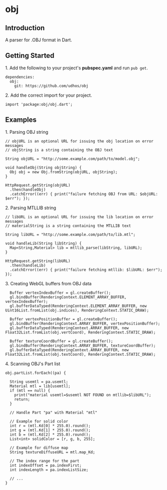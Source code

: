 # obj #

## Introduction ##

A parser for .OBJ format in Dart.

## Getting Started ##

1\. Add the following to your project's **pubspec.yaml** and run ```pub get```.

```
dependencies:
  obj:
    git: https://github.com/udhos/obj
```

2\. Add the correct import for your project. 

```
import 'package:obj/obj.dart';
```


## Examples ##

1\. Parsing OBJ string

```
// objURL is an optional URL for issuing the obj location on error messages
// objString is a string containing the OBJ text

String objURL = "http://some.example.com/path/to/model.obj";
	
void handleObj(String objString) {
  Obj obj = new Obj.fromString(objURL, objString);
}
	
HttpRequest.getString(objURL)
  .then(handleObj)
  .catchError((err) { print("failure fetching OBJ from URL: $objURL: $err"); });    
``` 

2\. Parsing MTLLIB string

```
// libURL is an optional URL for issuing the lib location on error messages
// materialString is a string containing the MTLLIB text
	
String libURL = "http://some.example.com/path/to/lib.mtl";
	
void handleLib(String libString) {
  Map<String,Material> lib = mtllib_parse(libString, libURL);
}
	
HttpRequest.getString(libURL)
  .then(handleLib)
  .catchError((err) { print("failure fetching mtllib: $libURL: $err"); });    
```

3\. Creating WebGL buffers from OBJ data

```
  Buffer vertexIndexBuffer = gl.createBuffer();
  gl.bindBuffer(RenderingContext.ELEMENT_ARRAY_BUFFER, vertexIndexBuffer);
  gl.bufferDataTyped(RenderingContext.ELEMENT_ARRAY_BUFFER, new Uint16List.fromList(obj.indices), RenderingContext.STATIC_DRAW);

  Buffer vertexPositionBuffer = gl.createBuffer();
  gl.bindBuffer(RenderingContext.ARRAY_BUFFER, vertexPositionBuffer);
  gl.bufferDataTyped(RenderingContext.ARRAY_BUFFER, new Float32List.fromList(obj.vertCoord), RenderingContext.STATIC_DRAW);   

  Buffer textureCoordBuffer = gl.createBuffer();
  gl.bindBuffer(RenderingContext.ARRAY_BUFFER, textureCoordBuffer);
  gl.bufferDataTyped(RenderingContext.ARRAY_BUFFER, new Float32List.fromList(obj.textCoord), RenderingContext.STATIC_DRAW);
```

4\. Scanning OBJ's Part list

```
obj.partList.forEach((pa) {

  String usemtl = pa.usemtl;      
  Material mtl = lib[usemtl];
  if (mtl == null) {
    print("material usemtl=$usemtl NOT FOUND on mtllib=$libURL");
    return;
  }

  // Handle Part "pa" with Material "mtl"

  // Example for solid color
  int r = (mtl.Kd[0] * 255.0).round();
  int g = (mtl.Kd[1] * 255.0).round();
  int b = (mtl.Kd[2] * 255.0).round();
  List<int> solidColor = [r, g, b, 255];

  // Example for diffuse map
  String textureDiffuseURL = mtl.map_Kd;

  // The index range for the part
  int indexOffset = pa.indexFirst;
  int indexLength = pa.indexListSize;
  
  // ...
}
```
